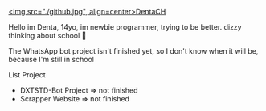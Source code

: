 <a href=https://github.com/DentaCH><img src="./github.jpg", align=center>DentaCH</img></a>

Hello im Denta, 14yo, im newbie programmer, trying to be better.
dizzy thinking about school 🥴

The WhatsApp bot project isn't finished yet, so I don't know when it will be, because I'm still in school

List Project
- DXTSTD-Bot Project => not finished
- Scrapper Website => not finished

<p align=center></p>
<!--
**DentaStudio/DentaStudio** is a ✨ _special_ ✨ repository because its `README.md` (this file) appears on your GitHub profile.

Here are some ideas to get you started:

- 🔭 I’m currently working on ...
- 🌱 I’m currently learning ...
- 👯 I’m looking to collaborate on ...
- 🤔 I’m looking for help with ...
- 💬 Ask me about ...
- 📫 How to reach me: ...
- 😄 Pronouns: ...
- ⚡ Fun fact: ...
-->

